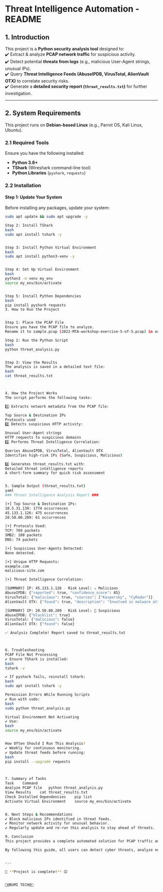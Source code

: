 # **Threat Intelligence Automation - README**

## **1. Introduction**
This project is a **Python security analysis tool** designed to:  
✔️ Extract & analyze **PCAP network traffic** for suspicious activity.  
✔️ Detect potential **threats from logs** (e.g., malicious User-Agent strings, unusual IPs).  
✔️ Query **Threat Intelligence Feeds (AbuseIPDB, VirusTotal, AlienVault OTX)** to correlate security risks.  
✔️ Generate a **detailed security report (`threat_results.txt`)** for further investigation.

---

## **2. System Requirements**
This project runs on **Debian-based Linux** (e.g., Parrot OS, Kali Linux, Ubuntu).  

### **2.1 Required Tools**
Ensure you have the following installed:
- **Python 3.8+**
- **TShark** (Wireshark command-line tool)
- **Python Libraries** (`pyshark`, `requests`)

### **2.2 Installation**
#### **Step 1: Update Your System**
Before installing any packages, update your system:
```bash
sudo apt update && sudo apt upgrade -y

Step 2: Install TShark
bash
sudo apt install tshark -y


Step 3: Install Python Virtual Environment
bash
sudo apt install python3-venv -y


Step 4: Set Up Virtual Environment
bash
python3 -m venv my_env
source my_env/bin/activate


Step 5: Install Python Dependencies
bash
pip install pyshark requests
3. How to Run the Project


Step 1: Place the PCAP File
Ensure you have the PCAP file to analyze.
Rename it to sample.pcap (2022-MTA-workshop-exercise-5-of-5.pcap) in our case, or update the script with the correct filename.

Step 2: Run the Python Script
bash
python threat_analysis.py


Step 3: View the Results
The analysis is saved in a detailed text file:
bash
cat threat_results.txt



4. How the Project Works
The script performs the following tasks:

1️⃣ Extracts network metadata from the PCAP file:

Top Source & Destination IPs
Protocols used
2️⃣ Detects suspicious HTTP activity:

Unusual User-Agent strings
HTTP requests to suspicious domains
3️⃣ Performs Threat Intelligence Correlation:

Queries AbuseIPDB, VirusTotal, AlienVault OTX
Identifies high-risk IPs (Safe, Suspicious, Malicious)

4️⃣ Generates threat_results.txt with:
Detailed threat intelligence reports
A short-form summary for quick risk assessment


5. Sample Output (threat_results.txt)
yaml
### Threat Intelligence Analysis Report ###

[+] Top Source & Destination IPs:
10.5.31.139: 1774 occurrences
45.133.1.126: 475 occurrences
20.50.80.209: 61 occurrences

[+] Protocols Used:
TCP: 769 packets
SMB2: 180 packets
DNS: 74 packets

[+] Suspicious User-Agents Detected:
None detected.

[+] Unique HTTP Requests:
example.com
malicious-site.com

[+] Threat Intelligence Correlation:

[SUMMARY] IP: 45.133.1.126 - Risk Level: ⚠️ Malicious
AbuseIPDB: {"reported": true, "confidence_score": 85}
VirusTotal: {"malicious": true, "sources": ["Kaspersky", "CyRadar"]}
AlienVault OTX: {"found": true, "description": "Involved in malware attacks"}

[SUMMARY] IP: 20.50.80.209 - Risk Level: 🔶 Suspicious
AbuseIPDB: {"blacklist": true}
VirusTotal: {"malicious": false}
AlienVault OTX: {"found": false}

✅ Analysis Complete! Report saved to threat_results.txt



6. Troubleshooting
PCAP File Not Processing
✔️ Ensure TShark is installed:
bash
tshark -v

✔️ If pyshark fails, reinstall tshark:
bash
sudo apt install tshark -y

Permission Errors While Running Scripts
✔️ Run with sudo:
bash
sudo python threat_analysis.py

Virtual Environment Not Activating
✔️ Use:
bash
source my_env/bin/activate


How Often Should I Run This Analysis?
✔️ Weekly for continuous monitoring.
✔️ Update threat feeds before running:
bash
pip install --upgrade requests



7. Summary of Tasks
Task	Command
Analyze PCAP file	python threat_analysis.py
View Results	cat threat_results.txt
Check Installed Dependencies	pip list
Activate Virtual Environment	source my_env/bin/activate


8. Next Steps & Recommendations
✔️ Block malicious IPs identified in threat feeds.
✔️ Monitor network activity for unusual behavior.
✔️ Regularly update and re-run this analysis to stay ahead of threats.

9. Conclusion
This project provides a complete automated solution for PCAP traffic analysis and threat intelligence correlation.

By following this guide, all users can detect cyber threats, analyze network activity, and take preventive actions. 🚀


---

🚀 **Project is complete!** 😊


💯️@BUMI TECH@💯️


